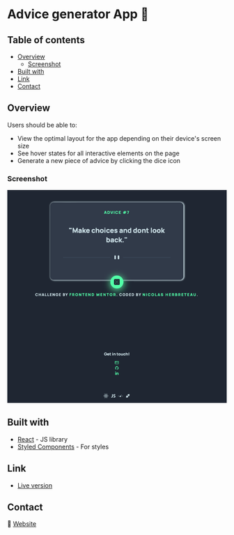 # Advice generator App 🎲

## Table of contents

- [Overview](#overview)
    - [Screenshot](#screenshot)
- [Built with](#built-with)
- [Link](#link)
- [Contact](#contact)

## Overview
Users should be able to:

- View the optimal layout for the app depending on their device's screen size
- See hover states for all interactive elements on the page
- Generate a new piece of advice by clicking the dice icon

### Screenshot
![](src/assets/screenshot.png)

## Built with
- [React](https://reactjs.org/) - JS library
- [Styled Components](https://styled-components.com/) - For styles

## Link
- [Live version](https://nico-dev-it.github.io/advice-generator/)


## Contact
💼 [Website](https://nicolas-herbreteau.com)

